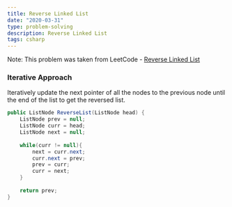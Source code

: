 ```yaml
---
title: Reverse Linked List
date: "2020-03-31"
type: problem-solving
description: Reverse Linked List
tags: csharp
---
```


Note: This problem was taken from LeetCode - [Reverse Linked List](https://leetcode.com/problems/reverse-linked-list/)

### Iterative Approach

Iteratively update the next pointer of all the nodes to the previous node until the end of the list to get the reversed list.

```csharp
public ListNode ReverseList(ListNode head) {
	ListNode prev = null;
	ListNode curr = head;
	ListNode next = null;
	
	while(curr != null){
		next = curr.next;
		curr.next = prev;
		prev = curr;
		curr = next;
	}
	
	return prev;
}
```
